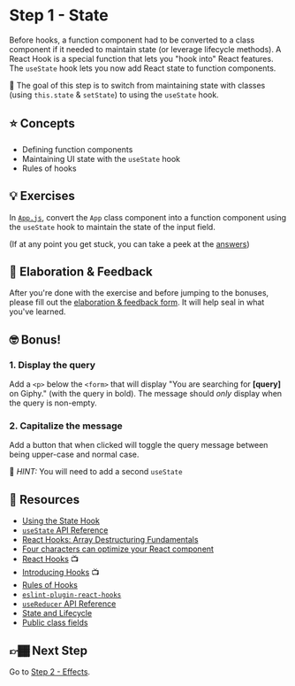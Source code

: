 # Step 1 - State

Before hooks, a function component had to be converted to a class component if it needed to maintain state (or leverage lifecycle methods). A React Hook is a special function that lets you "hook into" React features. The `useState` hook lets you now add React state to function components.

🏅 The goal of this step is to switch from maintaining state with classes (using `this.state` & `setState`) to using the `useState` hook.

## ⭐ Concepts

- Defining function components
- Maintaining UI state with the `useState` hook
- Rules of hooks

## 💡 Exercises

In [`App.js`](./App.js), convert the `App` class component into a function component using the `useState` hook to maintain the state of the input field.

(If at any point you get stuck, you can take a peek at the [answers](./answers/App.js))

## 🧠 Elaboration & Feedback

After you're done with the exercise and before jumping to the bonuses, please fill out the [elaboration & feedback form](https://docs.google.com/forms/d/e/1FAIpQLScRocWvtbrl4XmT5_NRiE8bSK3CMZil-ZQByBAt8lpsurcRmw/viewform?usp=pp_url&entry.1671251225=Migrating+to+React+Hooks+Minishop&entry.1984987236=Step+1+-+State). It will help seal in what you've learned.

## 🤓 Bonus!

### 1. Display the query

Add a `<p>` below the `<form>` that will display "You are searching for **[query]** on Giphy." (with the query in bold). The message should _only_ display when the query is non-empty.

### 2. Capitalize the message

Add a button that when clicked will toggle the query message between being upper-case and normal case.

🔑 _HINT:_ You will need to add a second `useState`

## 📕 Resources

- [Using the State Hook](https://reactjs.org/docs/hooks-state.html)
- [`useState` API Reference](https://reactjs.org/docs/hooks-reference.html#usestate)
- [React Hooks: Array Destructuring Fundamentals](https://kentcdodds.com/blog/react-hooks-array-destructuring-fundamentals)
- [Four characters can optimize your React component](https://www.benmvp.com/blog/four-characters-optimize-react-component/)
- [React Hooks](https://www.youtube.com/watch?v=jd8R0a2Ur8Q) 📺
- [Introducing Hooks](https://www.youtube.com/watch?v=dpw9EHDh2bM) 📺
- [Rules of Hooks](https://reactjs.org/docs/hooks-rules.html)
- [`eslint-plugin-react-hooks`](https://www.npmjs.com/package/eslint-plugin-react-hooks)
- [`useReducer` API Reference](https://reactjs.org/docs/hooks-reference.html#usereducer)
- [State and Lifecycle](https://reactjs.org/docs/state-and-lifecycle.html)
- [Public class fields](https://developer.mozilla.org/en-US/docs/Web/JavaScript/Reference/Classes/Public_class_fields)

## 👉🏾 Next Step

Go to [Step 2 - Effects](../02-effects).
